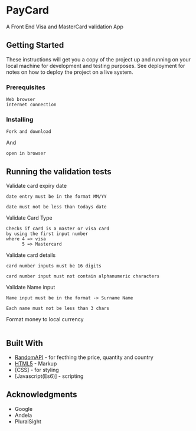 # PayCard

A Front End Visa and MasterCard validation App

## Getting Started

These instructions will get you a copy of the project up and running on your local machine for development and testing purposes. See deployment for notes on how to deploy the project on a live system.

### Prerequisites

```
Web browser
internet connection
```

### Installing


```
Fork and download
```

And 

```
open in browser
```


## Running the validation tests
Validate card expiry date

```
date entry must be in the format MM/YY

date must not be less than todays date
```

Validate Card Type

```
Checks if card is a master or visa card
by using the first input number
where 4 => visa
      5 => Mastercard

```
Validate card details

```
card number inputs must be 16 digits

card number input must not contain alphanumeric characters

```

Validate Name input

```
Name input must be in the format -> Surname Name

Each name must not be less than 3 chars
```

Format money to local currency
```

```
 
## Built With

* [RandomAPI](https://randomapi.com/api/006b08a801d82d0c9824dcfdfdfa3b3c) - for fecthing the price, quantity and country
* [HTML5](https://maven.apache.org/) - Markup
* [CSS] - for styling
* [Javascript(Es6)]  - scripting

 

## Acknowledgments

* Google
* Andela
* PluralSight
